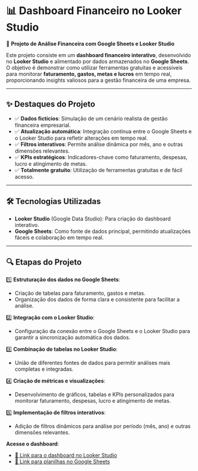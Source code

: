 # 📊 Dashboard Financeiro no Looker Studio  

🚀 **Projeto de Análise Financeira com Google Sheets e Looker Studio**  

Este projeto consiste em um **dashboard financeiro interativo**, desenvolvido no **Looker Studio** e alimentado por dados armazenados no **Google Sheets**. O objetivo é demonstrar como utilizar ferramentas gratuitas e acessíveis para monitorar **faturamento, gastos, metas e lucros** em tempo real, proporcionando insights valiosos para a gestão financeira de uma empresa.  

---

## ✨ **Destaques do Projeto**  
- ✅ **Dados fictícios**: Simulação de um cenário realista de gestão financeira empresarial.  
- ✅ **Atualização automática**: Integração contínua entre o Google Sheets e o Looker Studio para refletir alterações em tempo real.  
- ✅ **Filtros interativos**: Permite análise dinâmica por mês, ano e outras dimensões relevantes.  
- ✅ **KPIs estratégicos**: Indicadores-chave como faturamento, despesas, lucro e atingimento de metas.  
- ✅ **Totalmente gratuito**: Utilização de ferramentas gratuitas e de fácil acesso.  

---

## 🛠️ **Tecnologias Utilizadas**  
- **Looker Studio** (Google Data Studio): Para criação do dashboard interativo.  
- **Google Sheets**: Como fonte de dados principal, permitindo atualizações fáceis e colaboração em tempo real.  

---

## 🔍 **Etapas do Projeto**  
1️⃣ **Estruturação dos dados no Google Sheets**:  
   - Criação de tabelas para faturamento, gastos e metas.  
   - Organização dos dados de forma clara e consistente para facilitar a análise.  

2️⃣ **Integração com o Looker Studio**:  
   - Configuração da conexão entre o Google Sheets e o Looker Studio para garantir a sincronização automática dos dados.  

3️⃣ **Combinação de tabelas no Looker Studio**:  
   - União de diferentes fontes de dados para permitir análises mais completas e integradas.  

4️⃣ **Criação de métricas e visualizações**:  
   - Desenvolvimento de gráficos, tabelas e KPIs personalizados para monitorar faturamento, despesas, lucro e atingimento de metas.  

5️⃣ **Implementação de filtros interativos**:  
   - Adição de filtros dinâmicos para análise por período (mês, ano) e outras dimensões relevantes.  
 
**Acesse o dashboard**:  
   - [🔗 Link para o dashboard no Looker Studio](https://lnkd.in/dWiM-xkB) 
   - [🔗 Link para planilhas no Google Sheets](https://lnkd.in/d5PzXaap) 


